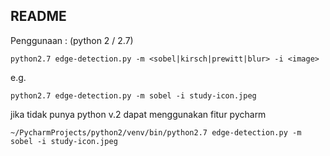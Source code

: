 README
--------------------

Penggunaan : (python 2 / 2.7)

```
python2.7 edge-detection.py -m <sobel|kirsch|prewitt|blur> -i <image>
```
e.g.

```
python2.7 edge-detection.py -m sobel -i study-icon.jpeg
```

jika tidak punya python v.2 dapat menggunakan fitur pycharm

```
~/PycharmProjects/python2/venv/bin/python2.7 edge-detection.py -m sobel -i study-icon.jpeg
```